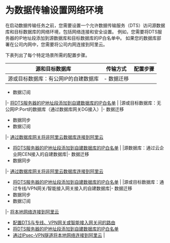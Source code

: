 # 为数据传输设置网络环境

在启动数据传输任务之前，您需要设置一个允许数据传输服务（DTS）访问源数据库和目标数据库的网络环境，包括网络连接和安全设置。 例如，您需要将DTS服务器的IP地址段添加到源数据库和目标数据库的IP白名单中。 如果您的数据库部署在公司内网中，您需要将公司内网连接到阿里云。

下表列出了每个特定场景所需的配置步骤。

|源和目标数据库|传输方式|配置步骤|
|-------|----|----|
|源或目标数据库：有公网IP的自建数据库|-   数据迁移
-   数据订阅

|-   [将DTS服务器的IP地址段添加到自建数据库的IP白名单]() |
|源或目标数据库：无公网IP:Port的数据库（通过数据库网关DG接入）|-   数据迁移
-   数据同步
-   数据订阅

|-   [通过数据库网关将非阿里云数据库连接到阿里云]()
-   [将DTS服务器的IP地址段添加到自建数据库的IP白名单]() |
|源数据库：通过云企业网CEN接入的自建数据库|-   数据迁移
-   数据同步

|-   [通过数据库网关将非阿里云数据库连接到阿里云]()
-   [将DTS服务器的IP地址段添加到自建数据库的IP白名单]() |
|源或目标数据库：通过专线/VPN网关/智能接入网关接入的自建数据库|-   数据迁移
-   数据同步
-   数据订阅

|-   [将本地网络连接到阿里云]()
-   [配置DTS与专线、VPN网关或智能接入网关间的路由](/intl.zh-CN/准备工作/本地IDC接入至阿里云/配置DTS与专线、VPN网关或智能接入网关间的路由.md)
-   [将DTS服务器的IP地址段添加到自建数据库的IP白名单]()
-   [通过IPsec-VPN隧道将本地网络连接到阿里云]() |

